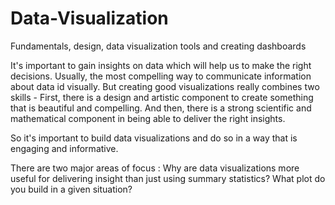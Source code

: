 # Data-Visualization
Fundamentals, design, data visualization tools and creating dashboards


It's important to gain insights on data which will help us to make the right decisions.
Usually, the most compelling way to communicate information about data id visually. But creating good visualizations really combines two skills -
First, there is a design and artistic component to create something that is beautiful and compelling.
And then, there is a strong scientific and mathematical component in being able to deliver the right insights.

So it's important to build data visualizations and do so in a way that is engaging and informative.

There are two major areas of focus :
Why are data visualizations more useful for delivering insight than just using summary statistics?
What plot do you build in a given situation?




